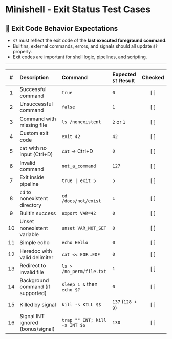 # Minishell - Exit Status Test Cases

## 🧾 Exit Code Behavior Expectations

- `$?` must reflect the exit code of the **last executed foreground command**.
- Builtins, external commands, errors, and signals should all update `$?` properly.
- Exit codes are important for shell logic, pipelines, and scripting.

---

| #  | Description                          | Command                          | Expected `$?` Result        | Checked |
|:--:|:-------------------------------------|:----------------------------------|:-----------------------------|:--------:|
| 1  | Successful command                   | `true`                            | `0`                          | [ ]      |
| 2  | Unsuccessful command                 | `false`                           | `1`                          | [ ]      |
| 3  | Command with missing file            | `ls /nonexistent`                 | `2` or `1`                   | [ ]      |
| 4  | Custom exit code                     | `exit 42`                         | `42`                         | [ ]      |
| 5  | `cat` with no input (Ctrl+D)         | `cat` → Ctrl+D                    | `0`                          | [ ]      |
| 6  | Invalid command                      | `not_a_command`                   | `127`                        | [ ]      |
| 7  | Exit inside pipeline                 | `true \| exit 5`                  | `5`                          | [ ]      |
| 8  | `cd` to nonexistent directory        | `cd /does/not/exist`             | `1`                          | [ ]      |
| 9  | Builtin success                      | `export VAR=42`                   | `0`                          | [ ]      |
| 10 | Unset nonexistent variable           | `unset VAR_NOT_SET`              | `0`                          | [ ]      |
| 11 | Simple echo                          | `echo Hello`                      | `0`                          | [ ]      |
| 12 | Heredoc with valid delimiter         | `cat << EOF`...`EOF`             | `0`                          | [ ]      |
| 13 | Redirect to invalid file             | `ls > /no_perm/file.txt`         | `1`                          | [ ]      |
| 14 | Background command (if supported)    | `sleep 1 &` then `echo $?`       | `0`                          | [ ]      |
| 15 | Killed by signal                     | `kill -s KILL $$`                  | `137` (`128 + 9`)            | [ ]      |
| 16 | Signal INT ignored (bonus/signal)    | `trap "" INT; kill -s INT $$`      | `130`                        | [ ]      |
